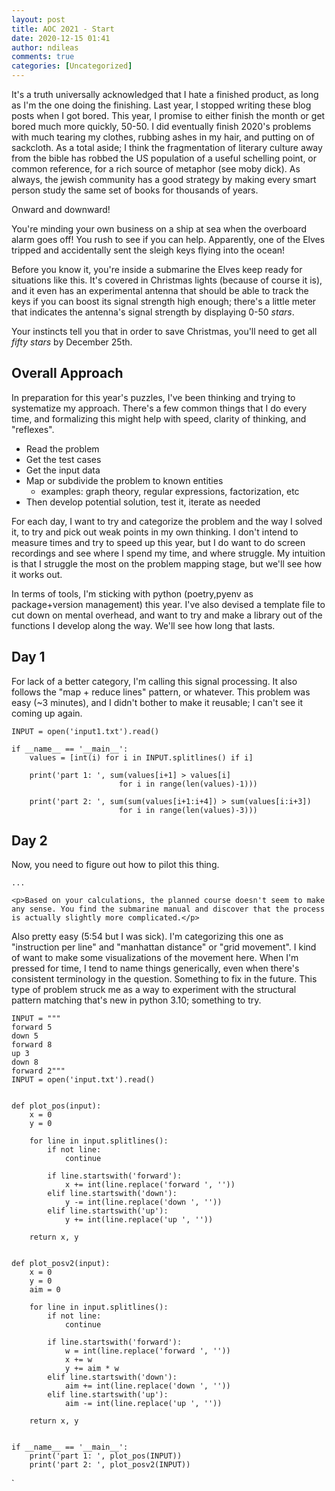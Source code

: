 ```yaml
---
layout: post
title: AOC 2021 - Start
date: 2020-12-15 01:41
author: ndileas
comments: true
categories: [Uncategorized]
---
```


It's a truth universally acknowledged that I hate a finished product, as long as I'm the one doing the finishing. Last year, I stopped writing these blog posts when I got bored. This year, I promise to either finish the month or get bored much more quickly, 50-50. I did eventually finish 2020's problems with much tearing my clothes, rubbing ashes in my hair, and putting on of sackcloth. As a total aside; I think the fragmentation of literary culture away from the bible has robbed the US population of a useful schelling point, or common reference, for a rich source of metaphor (see moby dick). As always, the jewish community has a good strategy by making every smart person study the same set of books for thousands of years.

Onward and downward!

<div class="aoc">

<p>You're minding your own business on a ship at sea when the overboard alarm goes off! You rush to see if you can help. Apparently, one of the Elves tripped and accidentally sent the sleigh keys flying into the ocean!</p>

<p>Before you know it, you're inside a submarine the Elves keep ready for situations like this. It's covered in Christmas lights (because of course it is), and it even has an experimental antenna that should be able to track the keys if you can boost its signal strength high enough; there's a little meter that indicates the antenna's signal strength by displaying 0-50 <em class="star">stars</em>.</p>

<p>Your instincts tell you that in order to save Christmas, you'll need to get all <em class="star">fifty stars</em> by December 25th.</p>

</div>

## Overall Approach

In preparation for this year's puzzles, I've been thinking and trying to systematize my approach. There's a few common things that I do every time, and formalizing this might help with speed, clarity of thinking, and "reflexes".

 - Read the problem
 - Get the test cases
 - Get the input data
 - Map or subdivide the problem to known entities
 	+ examples: graph theory, regular expressions, factorization, etc
 - Then develop potential solution, test it, iterate as needed

For each day, I want to try and categorize the problem and the way I solved it, to try and pick out weak points in my own thinking. I don't intend to measure times and try to speed up this year, but I do want to do screen recordings and see where I spend my time, and where struggle. My intuition is that I struggle the most on the problem mapping stage, but we'll see how it works out. 

In terms of tools, I'm sticking with python (poetry,pyenv as package+version management) this year. I've also devised a template file to cut down on mental overhead, and want to try and make a library out of the functions I develop along the way. We'll see how long that lasts.

## Day 1

For lack of a better category, I'm calling this signal processing. It also follows the "map + reduce lines" pattern, or whatever. This problem was easy (\~3 minutes), and I didn't bother to make it reusable; I can't see it coming up again.
	
	INPUT = open('input1.txt').read()

	if __name__ == '__main__':
    	values = [int(i) for i in INPUT.splitlines() if i]
		
    	print('part 1: ', sum(values[i+1] > values[i]
                          	for i in range(len(values)-1)))
	
    	print('part 2: ', sum(sum(values[i+1:i+4]) > sum(values[i:i+3])
                          	for i in range(len(values)-3)))


## Day 2

<div class="aoc">
	<p>Now, you need to figure out how to <span title="Tank, I need a pilot program for a B212 helicopter.">pilot this thing</span>.</p>
	
	...

	<p>Based on your calculations, the planned course doesn't seem to make any sense. You find the submarine manual and discover that the process is actually slightly more complicated.</p>
</div>

Also pretty easy (5:54 but I was sick). I'm categorizing this one as "instruction per line" and "manhattan distance" or "grid movement". I kind of want to make some visualizations of the movement here. When I'm pressed for time, I tend to name things generically, even when there's consistent terminology in the question. Something to fix in the future. This type of problem struck me as a way to experiment with the structural pattern matching that's new in python 3.10; something to try.


	INPUT = """
	forward 5
	down 5
	forward 8
	up 3
	down 8
	forward 2"""
	INPUT = open('input.txt').read()


	def plot_pos(input):
	    x = 0
	    y = 0

	    for line in input.splitlines():
	        if not line:
	            continue

	        if line.startswith('forward'):
	            x += int(line.replace('forward ', ''))
	        elif line.startswith('down'):
	            y -= int(line.replace('down ', ''))
	        elif line.startswith('up'):
	            y += int(line.replace('up ', ''))

	    return x, y


	def plot_posv2(input):
	    x = 0
	    y = 0
	    aim = 0

	    for line in input.splitlines():
	        if not line:
	            continue

	        if line.startswith('forward'):
	            w = int(line.replace('forward ', ''))
	            x += w
	            y += aim * w
	        elif line.startswith('down'):
	            aim += int(line.replace('down ', ''))
	        elif line.startswith('up'):
	            aim -= int(line.replace('up ', ''))

	    return x, y


	if __name__ == '__main__':
	    print('part 1: ', plot_pos(INPUT))
	    print('part 2: ', plot_posv2(INPUT))
`